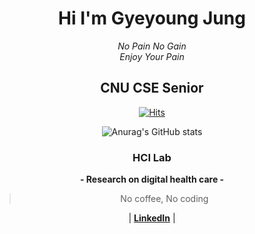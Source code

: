 <center>

# __Hi I'm Gyeyoung Jung__
_No Pain No Gain_  
_Enjoy Your Pain_

## __CNU CSE Senior__  

[![Hits](https://hits.seeyoufarm.com/api/count/incr/badge.svg?url=https%3A%2F%2Fgithub.com%2Fhotmoist&count_bg=%2379C83D&title_bg=%23555555&icon=&icon_color=%23E7E7E7&title=hits&edge_flat=false)](https://hits.seeyoufarm.com)

![Anurag's GitHub stats](https://github-readme-stats.vercel.app/api?username=hotmoist&&show_icons=true&theme=dark)

### __HCI Lab__  
__- Research on digital health care -__
 
 > No coffee, No coding
 
 | [__LinkedIn__](https://www.linkedin.com/in/gyeyoung-jung-a911b8220/?locale=en_US) | 

</center>

